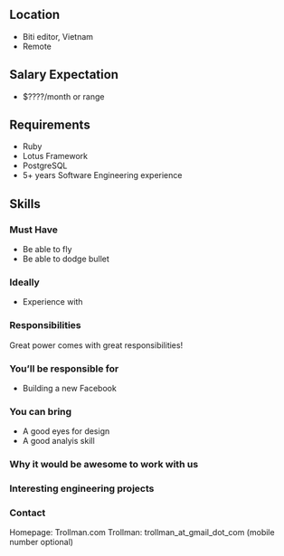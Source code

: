 ## Location

* Biti editor, Vietnam
* Remote

## Salary Expectation

* $????/month or range

## Requirements
* Ruby
* Lotus Framework
* PostgreSQL
* 5+ years Software Engineering experience

## Skills

### Must Have

* Be able to fly
* Be able to dodge bullet

### Ideally

* Experience with 

### Responsibilities

Great power comes with great responsibilities!

### You’ll be responsible for

* Building a new Facebook

### You can bring

* A good eyes for design
* A good analyis skill

### Why it would be awesome to work with us

### Interesting engineering projects

### Contact
Homepage: Trollman.com
Trollman: trollman_at_gmail_dot_com (mobile number optional)
